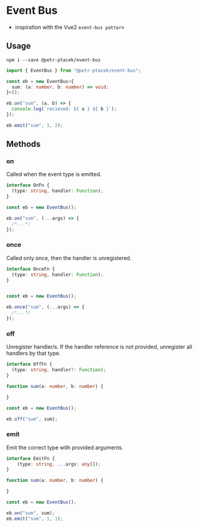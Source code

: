 # Event Bus

- inspiration with the Vue2 `event-bus pattern`

## Usage

```shell
npm i --save @petr-ptacek/event-bus
```

```ts
import { EventBus } from "@petr-ptacek/event-bus";

const eb = new EventBus<{
  sum: (a: number, b: number) => void;
}>();

eb.on("sum", (a, b) => {
  console.log(`recieved: ${ a } ${ b }`);
});

eb.emit("sum", 1, 2);
```

## Methods

### on

Called when the event type is emitted.

```ts
interface OnFn {
  (type: string, handler: Function);
}

const eb = new EventBus();

eb.on("sum", (...args) => {
  /*...*/
});
```

### once

Called only once, then the handler is unregistered.

```ts
interface OnceFn {
  (type: string, handler: Function);
}


const eb = new EventBus();

eb.once("sum", (...args) => {
  /*...*/
});
```

### off

Unregister handler/s. If the handler reference is not provided, unregister all handlers by that type.

```ts
interface OffFn {
  (type: string, handler?: Function);
}

function sum(a: number, b: number) {

}

const eb = new EventBus();

eb.off("sum", sum);
```

### emit

Emit the correct type with provided arguments.

```ts
interface EmitFn {
    (type: string, ...args: any[]);
}

function sum(a: number, b: number) {

}

const eb = new EventBus();

eb.on("sum", sum);
eb.emit("sum", 1, 1);
```
